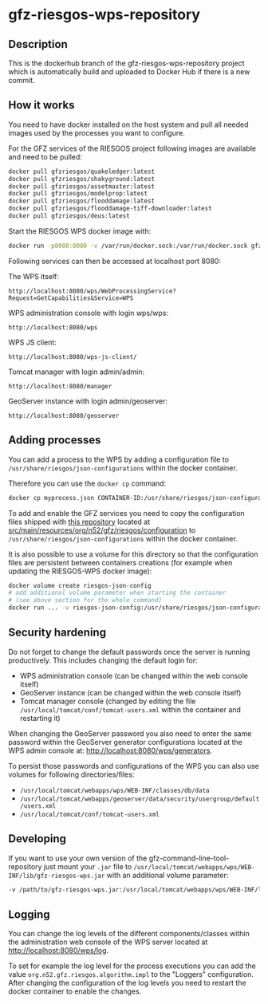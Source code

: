 # gfz-riesgos-wps-repository

## Description

This is the dockerhub branch of the gfz-riesgos-wps-repository project which is
automatically build and uploaded to Docker Hub if there is a new commit.

## How it works

You need to have docker installed on the host system and pull all needed images
used by the processes you want to configure.

For the GFZ services of the RIESGOS project following images are available
and need to be pulled:

```bash
docker pull gfzriesgos/quakeledger:latest
docker pull gfzriesgos/shakyground:latest
docker pull gfzriesgos/assetmaster:latest
docker pull gfzriesgos/modelprop:latest
docker pull gfzriesgos/flooddamage:latest
docker pull gfzriesgos/flooddamage-tiff-downloader:latest
docker pull gfzriesgos/deus:latest
```

Start the RIESGOS WPS docker image with:

```bash
docker run -p8080:8080 -v /var/run/docker.sock:/var/run/docker.sock gfzriesgos/riesgos-wps
```

Following services can then be accessed at localhost port 8080:

The WPS itself:

```text
http://localhost:8080/wps/WebProcessingService?Request=GetCapabilities&Service=WPS
```

WPS administration console with login wps/wps:

```text
http://localhost:8080/wps
```

WPS JS client:

```text
http://localhost:8080/wps-js-client/
```

Tomcat manager with login admin/admin:

```text
http://localhost:8080/manager
```

GeoServer instance with login admin/geoserver:

```text
http://localhost:8080/geoserver
```

## Adding processes

You can add a process to the WPS by adding a configuration file to
`/usr/share/riesgos/json-configurations` within the docker container.

Therefore you can use the `docker cp` command:

```bash
docker cp myprocess.json CONTAINER-ID:/usr/share/riesgos/json-configurations
```

To add and enable the GFZ services you need to copy the configuration files
shipped with
[this repository](https://github.com/riesgos/gfz-command-line-tool-repository)
located at
[src/main/resources/org/n52/gfz/riesgos/configuration](src/main/resources/org/n52/gfz/riesgos/configuration)
to `/usr/share/riesgos/json-configurations` within the docker container.

It is also possible to use a volume for this directory so that the configuration
files are persistent between containers creations (for example when updating the
RIESGOS-WPS docker image):

```bash
docker volume create riesgos-json-config
# add additional volume parameter when starting the container
# (see above section for the whole command)
docker run ... -v riesgos-json-config:/usr/share/riesgos/json-configurations ...
```

## Security hardening

Do not forget to change the default passwords once the server is running productively.
This includes changing the default login for:

- WPS administration console (can be changed within the web console itself)
- GeoServer instance (can be changed within the web console itself)
- Tomcat manager console (changed by editing the file `/usr/local/tomcat/conf/tomcat-users.xml` within the container and restarting it)

When changing the GeoServer password you also need to enter the same password within
the GeoServer generator configurations located at the WPS admin console at:
[http://localhost:8080/wps/generators](http://localhost:8080/wps/generators).

To persist those passwords and configurations of the WPS you can also use
volumes for following directories/files:

- `/usr/local/tomcat/webapps/wps/WEB-INF/classes/db/data`
- `/usr/local/tomcat/webapps/geoserver/data/security/usergroup/default/users.xml`
- `/usr/local/tomcat/conf/tomcat-users.xml`

## Developing

If you want to use your own version of the gfz-command-line-tool-repository
just mount your `.jar` file to
`/usr/local/tomcat/webapps/wps/WEB-INF/lib/gfz-riesgos-wps.jar`
with an additional volume parameter:

```bash
-v /path/to/gfz-riesgos-wps.jar:/usr/local/tomcat/webapps/wps/WEB-INF/lib/gfz-riesgos-wps.jar
```

## Logging

You can change the log levels of the different components/classes within the
administration web console of the WPS server located at
[http://localhost:8080/wps/log](http://localhost:8080/wps/log).

To set for example the log level for the process executions you can add the
value `org.n52.gfz.riesgos.algorithm.impl` to the "Loggers" configuration.
After changing the configuration of the log levels you need to restart
the docker container to enable the changes.
